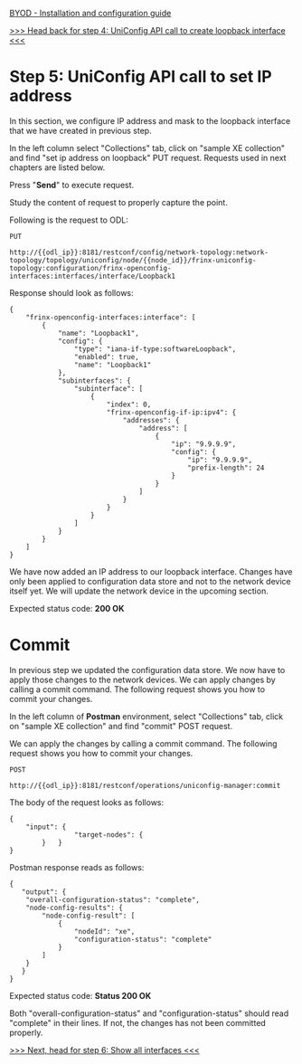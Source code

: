[BYOD - Installation and configuration guide](byod.html)

[>>> Head back for step 4: UniConfig API call to create loopback interface <<<](4.md)  

# Step 5: UniConfig API call to set IP address

In this section, we configure IP address and mask to the loopback interface that we have created in previous step.

In the left column select "Collections" tab, click on "sample XE collection" and find "set ip address on loopback" PUT request. Requests used in next chapters are listed below.

Press "**Send**" to execute request.

Study the content of request to properly capture the point. 

Following is the request to ODL:


```
PUT

http://{{odl_ip}}:8181/restconf/config/network-topology:network-topology/topology/uniconfig/node/{{node_id}}/frinx-uniconfig-topology:configuration/frinx-openconfig-interfaces:interfaces/interface/Loopback1

```
Response should look as follows:


```
{
    "frinx-openconfig-interfaces:interface": [
        {
            "name": "Loopback1",
            "config": {
                "type": "iana-if-type:softwareLoopback",
                "enabled": true,
                "name": "Loopback1"
            },
            "subinterfaces": {
                "subinterface": [
                    {
                        "index": 0,
                        "frinx-openconfig-if-ip:ipv4": {
                            "addresses": {
                                "address": [
                                    {
                                        "ip": "9.9.9.9",
                                        "config": {
                                            "ip": "9.9.9.9",
                                            "prefix-length": 24
                                        }
                                    }
                                ]
                            }
                        }
                    }
                ]
            }
        }
    ]
}
```

We have now added an IP address to our loopback interface. Changes have only been applied to configuration data store and not to the network device itself yet. We will update the network device in the upcoming section.

Expected status code: **200 OK**


# Commit

In previous step we updated the configuration data store. We now have to apply those changes to the network devices. We can apply changes by calling a commit command. The following request shows you how to commit your changes. 

In the left column of **Postman** environment, select "Collections" tab, click on "sample XE collection" and find "commit" POST request.

We can apply the changes by calling a commit command. The following request shows you how to commit your changes. 

```
POST 

http://{{odl_ip}}:8181/restconf/operations/uniconfig-manager:commit

```

The body of the request looks as follows:

```
{
	"input": {
            	"target-nodes": {
    	}	}
}
```
Postman response reads as follows:

```
{
   "output": {
   	"overall-configuration-status": "complete",
   	"node-config-results": {
       	"node-config-result": [
           	{
               	"nodeId": "xe",
               	"configuration-status": "complete"
           	}
       	]
   	}
   }
}
```

Expected status code: **Status 200 OK**

Both "overall-configuration-status" and "configuration-status" should read "complete" in their lines. If not, the changes has not been committed properly.

[>>> Next, head for step 6: Show all interfaces <<<](6.md)
